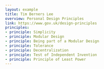 ```yaml
---
layout: example
title: Tim Berners Lee
overview: Personal Design Principles
link: https://www.gov.uk/design-principles
principles:
- principle: Simplicity
- principle: Modular Design
- principle: Being part of a Modular Design
- principle: Tolerance
- principle: Decentralization
- principle: Test of Independent Invention
- principle: Principle of Least Power
---
```

